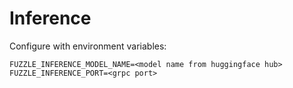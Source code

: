 # Inference

Configure with environment variables:

```
FUZZLE_INFERENCE_MODEL_NAME=<model name from huggingface hub>
FUZZLE_INFERENCE_PORT=<grpc port>
```
